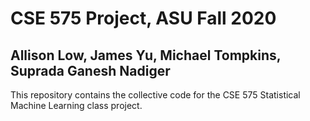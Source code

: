# CSE 575 Project, ASU Fall 2020

## Allison Low, James Yu, Michael Tompkins, Suprada Ganesh Nadiger

This repository contains the collective code for the CSE 575 Statistical Machine Learning class project.
